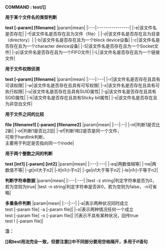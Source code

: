 **COMMAND : test/[]**

**用于某个文件名的类型判断**

**test [-param] [filename]**
|param|mean|
|:---|:----------------|
|-e|该文件名是否存在|
|-f|该文件名是否存在且为文件（file）|
|-d|该文件名是否存在且为目录（directory）|
|-b|该文件名是否存在且为一个block device设备|
|-c|该文件名是否存在且为一个character device设备|
|-S|该文件名是否存在且为一个Socket文件|
|-p|该文件名是否存在且为一个FIFO文件|
|-L|该文件名是否存在且为一个链接文件|

**用于文件权限侦测**

**test [-param] [filename]**
|param|mean|
|:---|:---|
|-r|该文件名是否存在且具有可读权限|
|-w|该文件名是否存在且具有可写权限|
|-x|该文件名是否存在且具有可执行权限|
|-u|该文件名是否存在且具有SUID属性|
|-g|该文件名是否存在且具有SGID属性|
|-k|该文件名是否存在且具有Sticky bit属性|
|-s|该文件名是否存在且为非空白文件|

**用于文件之间的比较**

**file [filename1] [-param] [filename2]**
|param|mean|
|:--|:--|
|-nt|判断1是否比2新|
|-ot|判断1是否比2旧|
|-ef|判断1和2是否是同一个文件，<br>可用于hardlink判断，<br>主要用于判定是否指向同一个inode|

**用于两个整数之间的判断**

**test [int1] [-param] [int2]**
|param|mean|
|:---|:---|
|-eq|两数值相等|
|-ne|两数值不等|
|-gt|n1大于n2|
|-lt|n1小于n2|
|-ge|n1大于等于n2|
|-le|n1小于等于n2|

**判断字符串数据**
|param|mean|
|:---|:---|
|test -z string|判定字符串是否为0，若为空则为true|
|test -n string|判定字符串是否非0，若为空则为false，-n可省略|

**多重条件判断**
|param|mean|
|:--|:--|
|-a|表示两种状况同时成立<br>test [-param file] -a [-param file]|
|-o|表示两种情况任何一个成立<br>test [-param file] -o [-param file]|
|!|表示不具有某种状况，回传true <br>test ! [-param file]|

**注：**

**[]和test用法完全一致，但要注意[]中不同部分要用空格隔开，多用于if语句**
